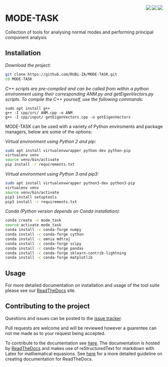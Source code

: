 <img src="https://img.shields.io/badge/python-2.7%2C%203.6-blue.svg" align="right"><img src="https://api.travis-ci.org/RUBi-ZA/MODE-TASK.svg?branch=master" align="right"><img src="https://media.readthedocs.org/static/projects/badges/passing.svg" align="right">

# MODE-TASK

Collection of tools for analysing normal modes and performing principal component analysis

## Installation

*Download the project:*
```bash
git clone https://github.com/RUBi-ZA/MODE-TASK.git
cd MODE-TASK
```

*C++ scripts are pre-compiled and can be called from within a python environment using their corresponding ANM.py and getEigenVectors.py scripts. To compile the C++ yourself, use the following commands:*
```
sudo apt install g++
g++ -I cpp/src/ ANM.cpp -o ANM
g++ -I cpp/input/ getEigenVectors.cpp -o getEigenVectors

```

MODE-TASK can be used with a variety of Python enviroments and package managers, below are some of the options:

*Virtual environment using Python 2 and pip:*
```bash
sudo apt install virtualenvwrapper python-dev python-pip
virtualenv venv
source venv/bin/activate
pip install -r requirements.txt
```
*Virtual environment using Python 3 and pip3:*
```bash
sudo apt install virtualenvwrapper python3-dev python3-pip
virtualenv venv
source venv/bin/activate
pip3 install setuptools
pip3 install -r requirements.txt
```
*Conda (Python version depends on Conda installation):*
```bash
conda create -n mode_task
source activate mode_task
conda install -c conda-forge numpy
conda install -c conda-forge cython
conda install -c omnia mdtraj
conda install -c conda-forge scipy
conda install -c conda-forge pandas
conda install -c conda-forge sklearn-contrib-lightning
conda install -c conda-forge matplotlib
```

## Usage

For more detailed documentation on installation and usage of the tool suite please see our [ReadTheDocs](http://mode-task.readthedocs.io/en/latest/index.html) site.

## Contributing to the project

Questions and issues can be posted to the [issue tracker](https://github.com/RUBi-ZA/MODE-TASK/issues).

Pull requests are welcome and will be reviewed however a guarentee can not me made as to your request being accepted.

To contribute to the documentation see [here](https://github.com/RUBi-ZA/MODE-TASK/tree/master/docs). The documentation is hosted by [ReadTheDocs](https://readthedocs.org/) and makes use of reStructuredText for markdown with Latex for mathematical equasions. See [here](https://docs.readthedocs.io/en/latest/getting_started.html) for a more detailed guideline on creating documentation for ReadTheDocs.



